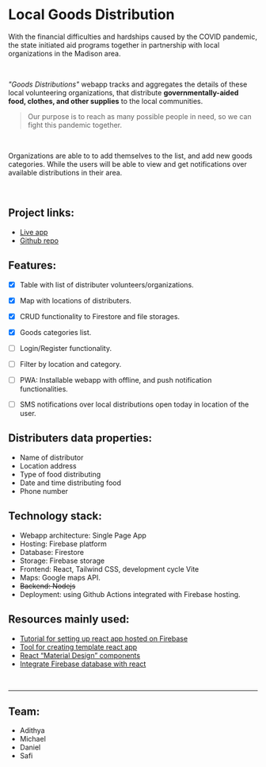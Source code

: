 # Local Goods Distribution 

With the financial difficulties and hardships caused by the COVID pandemic, the state initiated aid programs together in partnership with local organizations in the Madison area. 

<br />

*"Goods Distributions"* webapp tracks and aggregates the details of these local volunteering organizations, that distribute **governmentally-aided food, clothes, and other supplies** to the local communities. 

> Our purpose is to reach as many possible people in need, so we can fight this pandemic together.

<br />

Organizations are able to to add themselves to the list, and 
add new goods categories. While the users will be able to view and get notifications over available distributions in their area.

<br />

## Project links: 
- [Live app](https://cheesehackathon.web.app)
- [Github repo](https://github.com/MichaelLin12/cheese-hackathon)


## Features: 
- [x] Table with list of distributer volunteers/organizations.
- [x] Map with locations of distributers.
- [x] CRUD functionality to Firestore and file storages. 
- [x] Goods categories list. 
- [ ] Login/Register functionality.
- [ ] Filter by location and category. 
- [ ] PWA: Installable webapp with offline, and push notification functionalities.
- [ ] SMS notifications over local distributions open today in location of the user. 


## Distributers data properties:
- Name of distributor
- Location address
- Type of food distributing
- Date and time distributing food
- Phone number


## Technology stack: 
- Webapp architecture: Single Page App 
- Hosting: Firebase platform
- Database: Firestore
- Storage: Firebase storage
- Frontend: React, Tailwind CSS, development cycle Vite
- Maps: Google maps API.
- ~~Backend: Nodejs~~
- Deployment: using Github Actions integrated with Firebase hosting.


## Resources mainly used: 
- [Tutorial for setting up react app hosted on Firebase](https://javascript.plainenglish.io/hosting-your-react-js-and-node-js-apps-for-free-with-firebase-6dc670564aca)
- [Tool for creating template react app](https://reactjs.org/docs/create-a-new-react-app.html)
- [React “Material Design” components](https://mui.com/)
- [Integrate Firebase database with react](https://www.codementor.io/@yurio/all-you-need-is-react-firebase-4v7g9p4kf)

</br>

--- 

## Team: 
- Adithya
- Michael
- Daniel
- Safi
